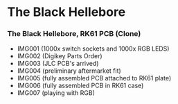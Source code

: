 # The Black Hellebore

### The Black Hellebore, RK61 PCB (Clone)


* IMG001 (1000x switch sockets and 1000x RGB LEDS)
* IMG002 (Digikey Parts Order)
* IMG003 (JLC PCB's arrived)
* IMG004 (preliminary aftermarket fit)
* IMG005 (fully assembled PCB attached to RK61 plate)
* IMG006 (fully assembled PCB in RK61 case)
* IMG007 (playing with RGB)
